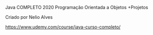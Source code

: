Java COMPLETO 2020 Programação Orientada a Objetos +Projetos

Criado por Nelio Alves

https://www.udemy.com/course/java-curso-completo/
